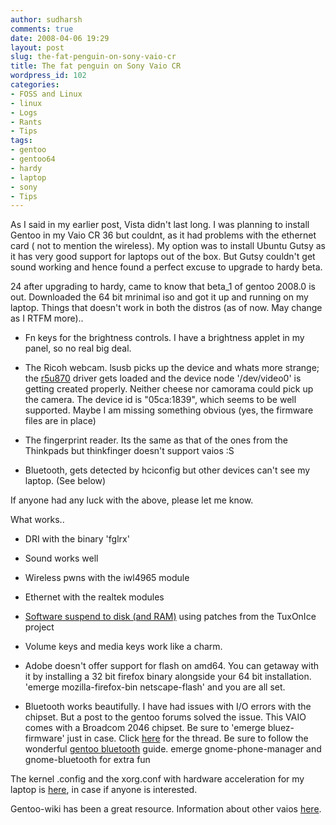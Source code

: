 ```yaml
---
author: sudharsh
comments: true
date: 2008-04-06 19:29
layout: post
slug: the-fat-penguin-on-sony-vaio-cr
title: The fat penguin on Sony Vaio CR
wordpress_id: 102
categories:
- FOSS and Linux
- linux
- Logs
- Rants
- Tips
tags:
- gentoo
- gentoo64
- hardy
- laptop
- sony
- Tips
---
```


As I said in my earlier post, Vista didn't last long. I was planning to install Gentoo in my Vaio CR 36 but couldnt, as it had problems with the ethernet card ( not to mention the wireless). My option was to install Ubuntu Gutsy as it has very good support for laptops out of the box. But Gutsy couldn't get sound working and hence found a perfect excuse to upgrade to hardy beta.

24 after upgrading to hardy, came to know that beta_1 of gentoo 2008.0 is out. Downloaded the 64 bit mrinimal iso and got it up and running on my laptop. Things that doesn't work in both the distros (as of now. May change as I RTFM more)..



	
  * Fn keys for the brightness controls. I have a brightness applet in my panel, so no real big deal.

	
  * The Ricoh webcam. lsusb picks up the device and whats more strange; the [r5u870](http://wiki.mediati.org/R5u870) driver gets loaded and the device node '/dev/video0' is getting created properly. Neither cheese nor camorama could pick up the camera. The device id is "05ca:1839", which seems to be well supported. Maybe I am missing something obvious (yes, the firmware files are in place)

	
  * The fingerprint reader. Its the same as that of the ones from the Thinkpads but thinkfinger doesn't support vaios :S

	
  * Bluetooth, gets detected by hciconfig but other devices can't see my laptop. (See below)


If anyone had any luck with the above, please let me know.

What works..

	
  * DRI with the binary 'fglrx'



	
  * Sound works well



	
  * Wireless pwns with the iwl4965 module

	
  * Ethernet with the realtek modules

	
  * [Software suspend to disk (and RAM)](http://www.gentoo-wiki.com/HOWTO_TuxOnIce) using patches from the TuxOnIce project

	
  * Volume keys and media keys work like a charm.

	
  * Adobe doesn't offer support for flash on amd64. You can getaway with it by installing a 32 bit firefox binary alongside your 64 bit installation. 'emerge mozilla-firefox-bin netscape-flash' and you are all set.

	
  * Bluetooth works beautifully. I have had issues with I/O errors with the chipset. But a post to the gentoo forums solved the issue. This VAIO comes with a Broadcom 2046 chipset. Be sure to 'emerge bluez-firmware' just in case. Click [here](http://forums.gentoo.org/viewtopic-t-687593.html) for the thread. Be sure to follow the wonderful [gentoo bluetooth](http://www.gentoo.org/doc/en/bluetooth-guide.xml) guide. emerge gnome-phone-manager and gnome-bluetooth for extra fun


The kernel .config and the xorg.conf with hardware acceleration for my laptop is [here](http://sudharsh.unixpod.com/gentoofoo), in case if anyone is interested.

Gentoo-wiki has been a great resource. Information about other vaios [here](http://www.gentoo-wiki.com/Special:Search?search=sony+vaio&go=Go).
